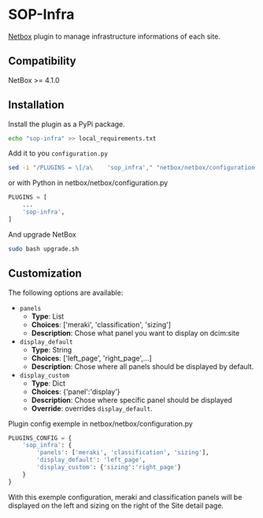 # SOP-Infra

[Netbox](https://github.com/netbox-community/netbox) plugin to manage infrastructure informations of each site.

## Compatibility
NetBox >= 4.1.0

## Installation

Install the plugin as a PyPi package.
```bash
echo "sop-infra" >> local_requirements.txt
```
Add it to you `configuration.py`

```bash
sed -i "/PLUGINS = \[/a\    'sop_infra'," "netbox/netbox/configuration.py"
```
or with Python in netbox/netbox/configuration.py
```python
PLUGINS = [
    ...
    'sop-infra',
]
```
And upgrade NetBox
```bash
sudo bash upgrade.sh
```

## Customization
The following options are available:
- `panels`
  - **Type**: List
  - **Choices**: ['meraki', 'classification', 'sizing']
  - **Description**: Chose what panel you want to display on dcim:site
- `display_default`
  - **Type**: String
  - **Choices**: ['left_page', 'right_page',...]
  - **Description**: Chose where all panels should be displayed by default.
- `display_custom`
  - **Type**: Dict
  - **Choices**: {'panel':'display'}
  - **Description**: Chose where specific panel should be displayed
  - **Override**: overrides `display_default`.

Plugin config exemple in netbox/netbox/configuration.py
```python
PLUGINS_CONFIG = {
    'sop_infra': {
        'panels': ['meraki', 'classification', 'sizing'],
        'display_default': 'left_page',
        'display_custom': {'sizing':'right_page'}
    }
}
```

With this exemple configuration,
meraki and classification panels will be displayed on the left
and sizing on the right of the Site detail page.

